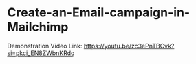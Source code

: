 # Create-an-Email-campaign-in-Mailchimp
Demonstration Video Link: https://youtu.be/zc3ePnTBCvk?si=pkci_EN8ZWbnKRdq

